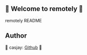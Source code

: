 ## 👋 Welcome to remotely 🚀  

remotely README  
  
  
## Author  

🤖 casjay: [Github](https://github.com/casjay) 🤖  

